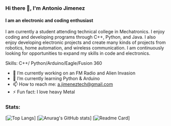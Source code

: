 ### Hi there 👋, I'm Antonio Jimenez
#### I am an electronic and coding enthusiast
I am currently a student attending technical college in Mechatronics. I enjoy coding and developing programs through C++, Python, and Java. I also enjoy developing electronic projects and create many kinds of projects from robotics, home automation, and wireless communication. I am continuously looking for opportunities to expand my skills in code and electronics.

Skills: C++/ Python/Arduino/Eagle/Fusion 360

- 🔭 I’m currently working on an FM Radio and Alien Invasion 
- 🌱 I’m currently learning Python & Arduino 
- 📫 How to reach me: a.jimeneztech@gmail.com 
- ⚡ Fun fact: I love heavy Metal 

### Stats:
[![Top Langs](https://github-readme-stats.vercel.app/api/top-langs/?username=Antoniojim45&show_icons=true&theme=tokyonight&hide=javascript&langs_count=4)]
[![Anurag's GitHub stats](https://github-readme-stats.vercel.app/api?username=Antoniojim45&show_icons=true&theme=tokyonight)]
[![Readme Card](https://github-readme-stats.vercel.app/api/pin/?username=Antoniojim45&repo=github-readme-Alien-Invasion&theme=tokyonight)]








